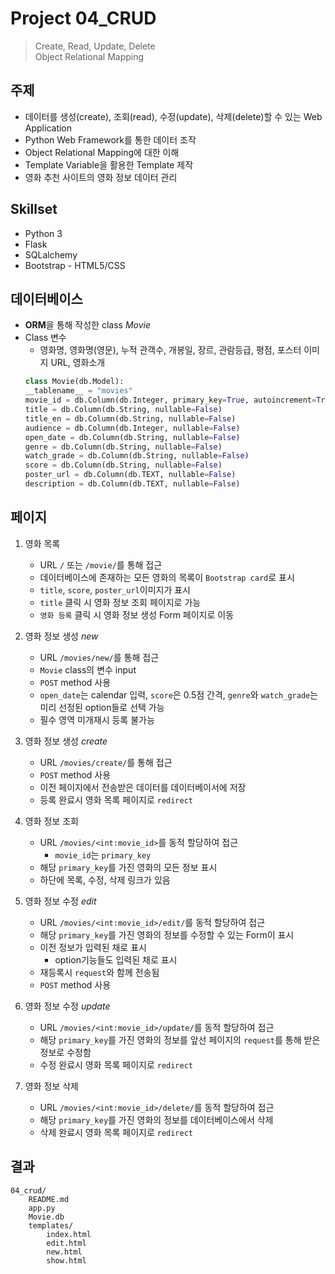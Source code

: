 # Project 04_CRUD
> Create, Read, Update, Delete<br>
> Object Relational Mapping


## 주제
* 데이터를 생성(create), 조회(read), 수정(update), 삭제(delete)할 수 있는 Web Application
* Python Web Framework를 통한 데이터 조작
* Object Relational Mapping에 대한 이해
* Template Variable을 활용한 Template 제작
* 영화 추천 사이트의 영화 정보 데이터 관리


## Skillset
* Python 3
* Flask
* SQLalchemy
* Bootstrap - HTML5/CSS


## 데이터베이스
* **ORM**을 통해 작성한 class *Movie*
* Class 변수
    - 영화명, 영화명(영문), 누적 관객수, 개봉일, 장르, 관람등급, 평점, 포스터 이미지 URL, 영화소개
    ```python
    class Movie(db.Model):
    __tablename__ = "movies"
    movie_id = db.Column(db.Integer, primary_key=True, autoincrement=True)
    title = db.Column(db.String, nullable=False)
    title_en = db.Column(db.String, nullable=False)
    audience = db.Column(db.Integer, nullable=False)
    open_date = db.Column(db.String, nullable=False)
    genre = db.Column(db.String, nullable=False)
    watch_grade = db.Column(db.String, nullable=False)
    score = db.Column(db.String, nullable=False)
    poster_url = db.Column(db.TEXT, nullable=False)
    description = db.Column(db.TEXT, nullable=False)
    ```


## 페이지
1. 영화 목록
    - URL `/` 또는 `/movie/`를 통해 접근
    - 데이터베이스에 존재하는 모든 영화의 목록이 `Bootstrap card`로 표시
    - `title`, `score`, `poster_url`이미지가 표시
    - `title` 클릭 시 영화 정보 조회 페이지로 가능
    - `영화 등록` 클릭 시 영화 정보 생성 Form 페이지로 이동

2. 영화 정보 생성 *new*
    - URL `/movies/new/`를 통해 접근
    - `Movie` class의 변수 input
    - `POST` method 사용
    - `open_date`는 calendar 입력, `score`은 0.5점 간격, `genre`와 `watch_grade`는 미리 선정된 option들로 선택 가능
    - 필수 영역 미개재시 등록 불가능

3. 영화 정보 생성 *create*
    - URL `/movies/create/`를 통해 접근
    - `POST` method 사용
    - 이전 페이지에서 전송받은 데이터를 데이터베이서에 저장
    - 등록 완료시 영화 목록 페이지로 `redirect`

4. 영화 정보 조회
    - URL `/movies/<int:movie_id>`를 동적 할당하여 접근
        * `movie_id`는 `primary_key`
    - 해당 `primary_key`를 가진 영화의 모든 정보 표시
    - 하단에 목록, 수정, 삭제 링크가 있음

5. 영화 정보 수정 *edit*
    - URL `/movies/<int:movie_id>/edit/`를 동적 할당하여 접근
    - 해당 `primary_key`를 가진 영화의 정보를 수정할 수 있는 Form이 표시
    - 이전 정보가 입력된 채로 표시
        * option기능들도 입력된 채로 표시
    - 재등록시 `request`와 함께 전송됨
    - `POST` method 사용

6. 영화 정보 수정 *update*
    - URL `/movies/<int:movie_id>/update/`를 동적 할당하여 접근
    - 해당 `primary_key`를 가진 영화의 정보를 앞선 페이지의 `request`를 통해 받은 정보로 수정함
    - 수정 완료시 영화 목록 페이지로 `redirect`

7. 영화 정보 삭제
    - URL `/movies/<int:movie_id>/delete/`를 동적 할당하여 접근
    - 해당 `primary_key`를 가진 영화의 정보를 데이터베이스에서 삭제
    - 삭제 완료시 영화 목록 페이지로 `redirect`


## 결과
```
04_crud/
    README.md
    app.py
    Movie.db
    templates/
        index.html
        edit.html
        new.html
        show.html
```